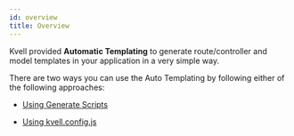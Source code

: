 ```yaml
---
id: overview
title: Overview
---
```


Kvell provided **Automatic Templating** to generate route/controller and model templates in your application in a very simple way.

There are two ways you can use the Auto Templating by following either of the following approaches:

- [Using Generate Scripts](using-generate-scripts.md)

- [Using kvell.config.js](using-kvell-config-js.md)